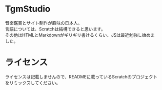 # TgmStudio
音楽鑑賞とサイト制作が趣味の日本人。  
言語については、Scratchは結構できると思います。  
その他はHTMLとMarkdownがギリギリ書けるくらい、JSは最近勉強し始めました。

# ライセンス
ライセンスは記載しませんので、READMEに載っているScratchのプロジェクトをリミックスしてください。
